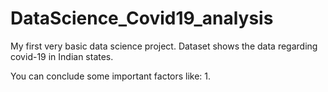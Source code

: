 # DataScience_Covid19_analysis
My first very basic data science project. Dataset shows the data regarding covid-19 in Indian states.

You can conclude some important factors like:
1. 
